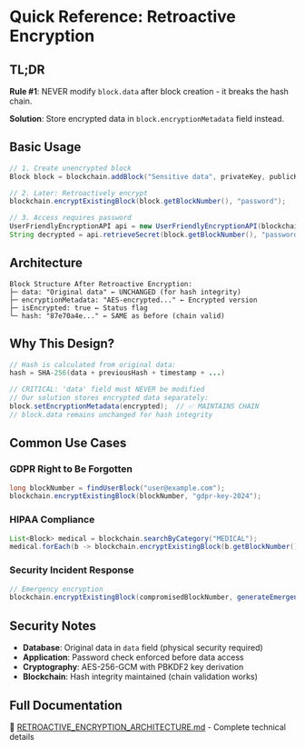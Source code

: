 # Quick Reference: Retroactive Encryption

## TL;DR

**Rule #1**: NEVER modify `block.data` after block creation - it breaks the hash chain.

**Solution**: Store encrypted data in `block.encryptionMetadata` field instead.

## Basic Usage

```java
// 1. Create unencrypted block
Block block = blockchain.addBlock("Sensitive data", privateKey, publicKey);

// 2. Later: Retroactively encrypt
blockchain.encryptExistingBlock(block.getBlockNumber(), "password");

// 3. Access requires password
UserFriendlyEncryptionAPI api = new UserFriendlyEncryptionAPI(blockchain);
String decrypted = api.retrieveSecret(block.getBlockNumber(), "password");
```

## Architecture

```
Block Structure After Retroactive Encryption:
├─ data: "Original data" ← UNCHANGED (for hash integrity)
├─ encryptionMetadata: "AES-encrypted..." ← Encrypted version
├─ isEncrypted: true ← Status flag
└─ hash: "87e70a4e..." ← SAME as before (chain valid)
```

## Why This Design?

```java
// Hash is calculated from original data:
hash = SHA-256(data + previousHash + timestamp + ...)

// CRITICAL: 'data' field must NEVER be modified
// Our solution stores encrypted data separately:
block.setEncryptionMetadata(encrypted);  // ✅ MAINTAINS CHAIN
// block.data remains unchanged for hash integrity
```

## Common Use Cases

### GDPR Right to Be Forgotten
```java
long blockNumber = findUserBlock("user@example.com");
blockchain.encryptExistingBlock(blockNumber, "gdpr-key-2024");
```

### HIPAA Compliance
```java
List<Block> medical = blockchain.searchByCategory("MEDICAL");
medical.forEach(b -> blockchain.encryptExistingBlock(b.getBlockNumber(), "hipaa-key"));
```

### Security Incident Response
```java
// Emergency encryption
blockchain.encryptExistingBlock(compromisedBlockNumber, generateEmergencyKey());
```

## Security Notes

- **Database**: Original data in `data` field (physical security required)
- **Application**: Password check enforced before data access
- **Cryptography**: AES-256-GCM with PBKDF2 key derivation
- **Blockchain**: Hash integrity maintained (chain validation works)

## Full Documentation

📖 [RETROACTIVE_ENCRYPTION_ARCHITECTURE.md](../security/RETROACTIVE_ENCRYPTION_ARCHITECTURE.md) - Complete technical details
